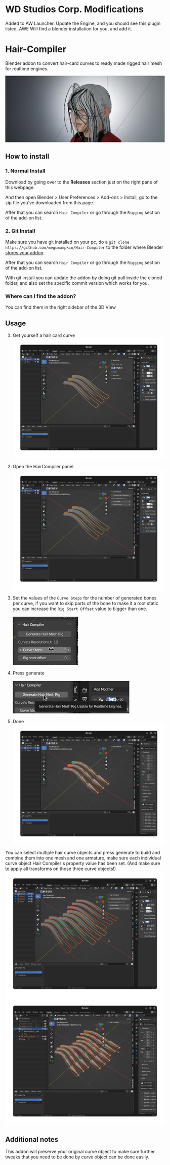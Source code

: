 # WD Studios Corp. Modifications

Added to AW Launcher. Update the Engine, and you should see this plugin listed. AWE Will find a blender installation for you, and add it.

# Hair-Compiler
Blender addon to convert hair-card curves to ready made rigged hair mesh for realtime engines.

![](res/img1.png)

## How to install

### 1. Normal Install

Download by going over to the **Releases** section just on the right pane of this webpage.

And then open Blender > User Preferences > Add-ons > Install, go to the zip file you've downloaded from this page.

After that you can search `Hair Compiler` or go through the `Rigging` section of the add-on list.

### 2. Git Install

Make sure you have git installed on your pc, do a `git clone https://github.com/megumumpkin/Hair-Compiler` to the folder where Blender [stores your addon](https://docs.blender.org/manual/en/latest/advanced/blender_directory_layout.html).

After that you can search `Hair Compiler` or go through the `Rigging` section of the add-on list.

With git install you can update the addon by doing git pull inside the cloned folder, and also set the specific commit version which works for you.

### Where can I find the addon?

You can find them in the right sidebar of the 3D View

## Usage

1. Get yourself a hair card curve
<br>![](res/img2.png)

2. Open the HairCompiler panel
<br>![](res/img3.png)

3. Set the values of the `Curve Steps` for the number of generated bones per curve, if you want to skip parts of the bone to make it a root static you can increase the `Rig Start Offset` value to bigger than one.
<br><br>![](res/img4_alt.png)

4. Press generate
<br><br>![](res/img5.png)

5. Done
<br>![](res/img6.png)

You can select multiple hair curve objects and press generate to build and combine them into one mesh and one armature, make sure each individual curve object Hair Compiler's property value has been set. (And make sure to apply all transforms on those three curve objects!)
![](res/img7.png)
![](res/img8.png)

## Additional notes
This addon will preserve your original curve object to make sure further tweaks that you need to be done by curve object can be done easily.
